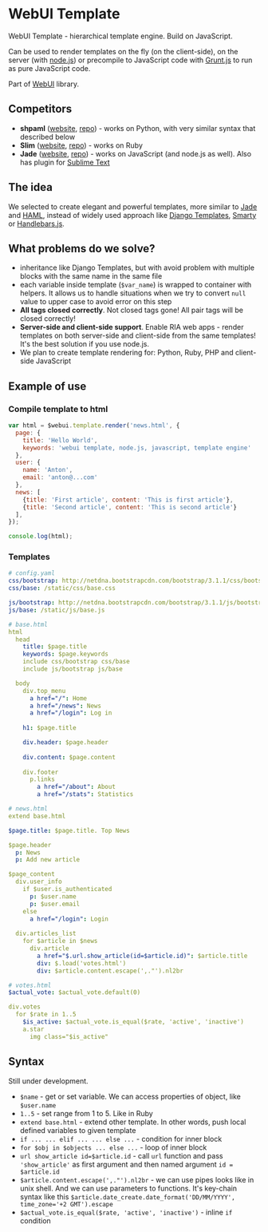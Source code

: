 WebUI Template
========

WebUI Template - hierarchical template engine. Build on JavaScript.

Can be used to render templates on the fly (on the client-side), on the server (with [node.js](http://nodejs.org)) or precompile to JavaScript code with [Grunt.js](http://gruntjs.com) to run as pure JavaScript code.

Part of [WebUI](https://github.com/webui) library.


Competitors
--------

 * **shpaml** ([website](http://shpaml.com), [repo](https://github.com/Rootbuzz/shpaml)) - works on Python, with very similar syntax that described below
 * **Slim** ([website](http://slim-lang.com), [repo](https://github.com/slim-template/slim)) - works on Ruby
 * **Jade** ([website](http://jade-lang.com), [repo]()) - works on JavaScript (and node.js as well). Also has plugin for [Sublime Text](https://sublime.wbond.net/packages/Jade)


The idea
-------

We selected to create elegant and powerful templates, more similar to [Jade](http://jade-lang.com) and [HAML](http://haml.info), instead of widely used approach like [Django Templates](https://docs.djangoproject.com/en/dev/topics/templates/), [Smarty](http://www.smarty.net) or [Handlebars.js](http://handlebarsjs.com).


What problems do we solve?
-------

 - inheritance like Django Templates, but with avoid problem with multiple blocks with the same name in the same file
 - each variable inside template (`$var_name`) is wrapped to container with helpers. It allows us to handle situations when we try to convert `null` value to upper case to avoid error on this step
 - **All tags closed correctly**. Not closed tags gone! All pair tags will be closed correctly!
 - **Server-side and client-side support**. Enable RIA web apps - render templates on both server-side and client-side from the same templates! It's the best solution if you use node.js.
 - We plan to create template rendering for: Python, Ruby, PHP and client-side JavaScript


Example of use
-------

### Compile template to html

```javascript
var html = $webui.template.render('news.html', {
  page: {
    title: 'Hello World',
    keywords: 'webui template, node.js, javascript, template engine'
  },
  user: {
    name: 'Anton',
    email: 'anton@...com'
  },
  news: [
    {title: 'First article', content: 'This is first article'},
    {title: 'Second article', content: 'This is second article'}
  ],
});

console.log(html);
```

### Templates

```yaml
# config.yaml
css/bootstrap: http://netdna.bootstrapcdn.com/bootstrap/3.1.1/css/bootstrap.min.css
css/base: /static/css/base.css

js/bootstrap: http://netdna.bootstrapcdn.com/bootstrap/3.1.1/js/bootstrap.min.js
js/base: /static/js/base.js
```


```yaml
# base.html
html
  head
    title: $page.title
    keywords: $page.keywords
    include css/bootstrap css/base
    include js/bootstrap js/base

  body
    div.top_menu
      a href="/": Home
      a href="/news": News
      a href="/login": Log in
    
    h1: $page.title

    div.header: $page.header
    
    div.content: $page.content
    
    div.footer
      p.links
        a href="/about": About
        a href="/stats": Statistics
```

```yaml
# news.html
extend base.html

$page.title: $page.title. Top News

$page.header
  p: News
  p: Add new article

$page_content
  div.user_info
    if $user.is_authenticated
      p: $user.name
      p: $user.email
    else
      a href="/login": Login
  
  div.articles_list
    for $article in $news
      div.article
        a href="$.url.show_article(id=$article.id)": $article.title
        div: $.load('votes.html')
        div: $article.content.escape(',."').nl2br
```

```yaml
# votes.html
$actual_vote: $actual_vote.default(0)

div.votes
  for $rate in 1..5
    $is_active: $actual_vote.is_equal($rate, 'active', 'inactive')
    a.star
      img class="$is_active"
```


Syntax
--------

Still under development.

 * `$name` - get or set variable. We can access properties of object, like `$user.name`
 * `1..5` - set range from 1 to 5. Like in Ruby
 * `extend base.html` - extend other template. In other words, push local defined variables to given template
 * `if ... ... elif ... ... else ...` - condition for inner block
 * `for $obj in $objects ... else ...` - loop of inner block
 * `url show_article id=$article.id` - call `url` function and pass `'show_article'` as first argument and then named argument `id = $article.id`
 * `$article.content.escape(',."').nl2br` - we can use pipes looks like in unix shell. And we can use parameters to functions. It's key-chain syntax like this `$article.date_create.date_format('DD/MM/YYYY', time_zone='+2 GMT').escape`
 * `$actual_vote.is_equal($rate, 'active', 'inactive')` - inline `if` condition
